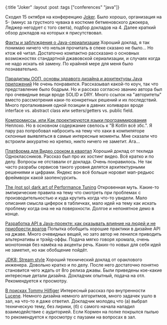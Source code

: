{:title "Joker"
 :layout :post
 :tags  ["conferences" "java"]}

Сходил 15 октября на конференцию [Joker](http://jokerconf.com/). Было хорошо, организация на 5- (минус за грустного чувака в костюме бетменовского джокера, Леджер негодует с того света), подбор докладов на 4. Далее краткий обзор докладов на которых я присутствовал.

[Факты и заблуждения о Java-сериализации](http://www.youtube.com/watch?v=mc9NaoDX5bU) Хороший доклад, я так понимаю ничего что нельзя прочитать в спеке сказано не было... Но ктож её читал. Достаточно компактно рассказано о основных возможностях стандартной джавовской сериализации, и случаях когда не надо искать ей замену. По крайней мере для меня было познавательно.

[Парадигмы ООП, основы здравого дизайна и архитектуры Java приложений](http://www.youtube.com/watch?v=G6LJkWwZGuc) Не очень понравился. Рассказывал какой-то коуч, так что представление было бодрым. Но и рассказ согласно званию автора был про очевидные вещи вроде SOLID и DRY. Много ссылок на "авторитеты" вместо рассмотрения каки-то конкретных решений и их последствий. Много проталкивания одной позиции в давних холиварах вроде interface vs. abstract class или setters/getters vs. public field.

[Компромиссы, или Как проектируются языки программирования](http://www.youtube.com/watch?v=CX_K1r0Vklg) Неплохо. Но в основном содержание свелось к "В Kotlin всё збс.". Я пару раз попробовал набросить на тему что хаки в компиляторе склонные выявляться в самые интересные моменты. Мне сказали что встроили аккуратно но крепко, никто ничего не заметит. Ага...

[Платформа для Видео сроком в квартал](http://www.youtube.com/watch?v=2bDZj9_hpuI) Хороший доклад от техлида Одноклассников. Рассказ был про их хостинг видео. Всё кратко и по делу. Вопросы не отставали от доклада. Очень понравилось. Не так часто разрабы сервисов такого уровня делятся архитектурными решениями и цифрами. Яндекс вон всё больше норовит мап-редьюс фреймворк какой заопенсурсить.

[The (not so) dark art of Performance Tuning](http://www.youtube.com/watch?v=5XWgjSHZlQw) Откровенная муть. Какие-то эмпирические правила на тему что смотреть при проблемах с производительностью и куда крутить когда что-то увидели. Мало описания смысла циферок в табличках, мало идей на тему как искать проблему когда она не на поверхности. Долгое и непонятное демо в конце.

[Разработка API в Java-проекте: как оказывать влияние на людей и не приобрести врагов](http://www.youtube.com/watch?v=kPWxDQ27nqM) Попытка обобщить хорошие практики в дизайне API на джаве. Много очевидных вещей, но зато автор не ленился приводить альтернативы и трэйд-оффы. Подача мягко говоря хромала, очень монотонная без намёка на акценты речь. Каких-то новых для себя идей не заметил, но как обобщение пойдёт.

[JDK8: Stream style](http://www.youtube.com/watch?v=Zq--4Vh5RLI) Хороший технический доклад от ораклового инженера. Довольно кратко и по делу. После него достаточно понятно становится чего ждать от 8го релиза джавы. Были приведены кое-какие интересные детали дизайна. Докладчик опытный, подача на отл. Рекомендуется к просмотру.

[В поисках Tommy Hilfiger](http://www.youtube.com/watch?v=Azf4oUL-Dqc) Интересный рассказ про внутренности [Lucene](http://lucene.apache.org/core/). Немного дизайна немного алгоритмов, много задачек ушло в зал, на что-то я даже ответил. Докладчик молодец что (а) выбрал техническую тему, без лирики, (б) с самого начала наладил взаимодействие с аудиторией. Если Кормен на полке покрылся пылью то рекомендуется к просмотру с паузами на вопросах в зал.
